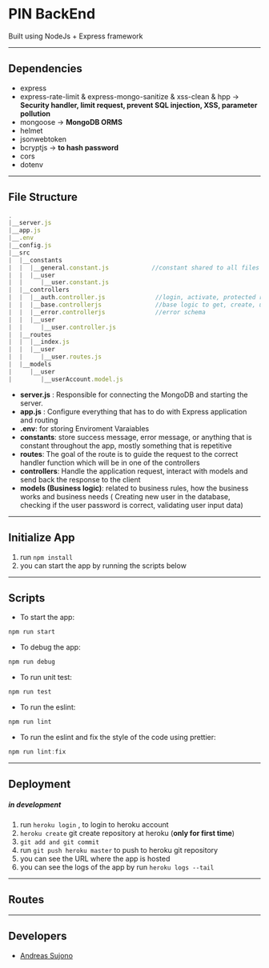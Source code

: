 
# PIN BackEnd
Built using NodeJs + Express framework

___
## Dependencies
* express 
* express-rate-limit & express-mongo-sanitize & xss-clean & hpp → **Security handler, limit request, prevent SQL injection, XSS, parameter pollution**
* mongoose → **MongoDB ORMS**
* helmet
* jsonwebtoken
* bcryptjs → **to hash password**
* cors
* dotenv

___
## File Structure
```javascript
.
|__server.js
|__app.js
|__.env
|__config.js
|__src
|  |__constants
|  |  |__general.constant.js            //constant shared to all files
|  |  |__user              
|  |     |__user.constant.js   
|  |__controllers
|  |  |__auth.controller.js              //login, activate, protected route logic
|  |  |__base.controllerjs               //base logic to get, create, update, delete field in database
|  |  |__error.controllerjs              //error schema
|  |  |__user
|  |     |__user.controller.js
|  |__routes
|  |  |__index.js
|  |  |__user
|  |     |__user.routes.js
|  |__models
|     |__user
|        |__userAccount.model.js
```
* **server.js** : Responsible for connecting the MongoDB and starting the server.
* **app.js** : Configure everything that has to do with Express application and routing
* **.env**: for storing Enviroment Varaiables
* **constants**: store success message, error message, or anything that is constant throughout the app, mostly something that is repetitive
* **routes**: The goal of the route is to guide the request to the correct handler function which will be in one of the controllers
* **controllers**: Handle the application request, interact with models and send back the response to the client
* **models (Business logic)**: related to business rules, how the business works and business needs ( Creating new user in the database, checking if the user password is correct, validating user input data)

___
## Initialize App
1. run ```npm install```
2. you can start the app by running the scripts below

___
## Scripts
* To start the app:
 ```javascript
npm run start
```
* To debug the app:
 ```javascript
npm run debug
```
* To run unit test:
```javascript
npm run test
```
* To run the eslint:
 ```javascript
npm run lint
```
* To run the eslint and fix the style of the code using prettier:
```javascript
npm run lint:fix
```

___
## Deployment

##### in development
1. run ```heroku login``` , to login to heroku account
2. ```heroku create``` git create repository at heroku (**only for first time**)
3. ```git add and git commit ```
4. run ```git push heroku master``` to push to heroku git repository
5. you can see the URL where the app is hosted
6. you can see the logs of the app by run ```heroku logs --tail```

___
## Routes 


___
## Developers
* [Andreas Sujono](https://github.com/Andreas-Sujono/)
